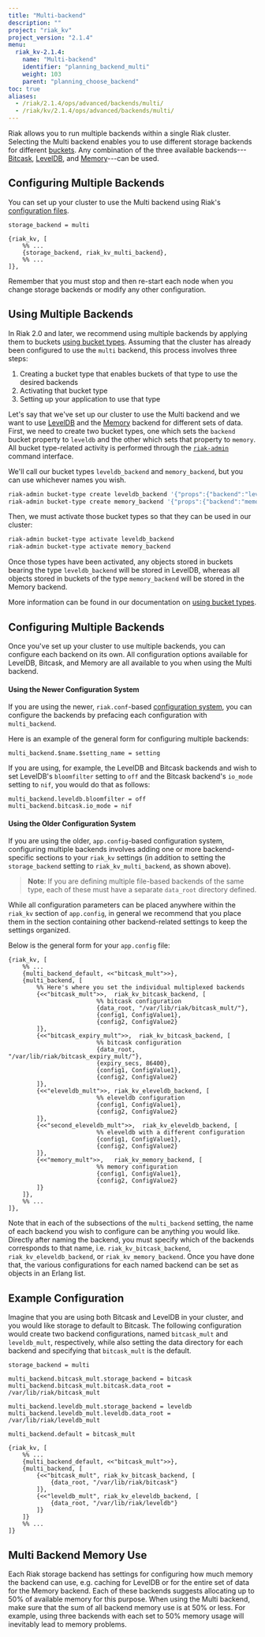 ```yaml
---
title: "Multi-backend"
description: ""
project: "riak_kv"
project_version: "2.1.4"
menu:
  riak_kv-2.1.4:
    name: "Multi-backend"
    identifier: "planning_backend_multi"
    weight: 103
    parent: "planning_choose_backend"
toc: true
aliases:
  - /riak/2.1.4/ops/advanced/backends/multi/
  - /riak/kv/2.1.4/ops/advanced/backends/multi/
---
```


[concept buckets]: {{<baseurl>}}riak/kv/2.1.4/learn/concepts/buckets
[plan backend bitcask]: {{<baseurl>}}riak/kv/2.1.4/setup/planning/backend/bitcask
[plan backend leveldb]: {{<baseurl>}}riak/kv/2.1.4/setup/planning/backend/leveldb
[plan backend memory]: {{<baseurl>}}riak/kv/2.1.4/setup/planning/backend/memory
[config reference]: {{<baseurl>}}riak/kv/2.1.4/configuring/reference
[usage bucket types]: {{<baseurl>}}riak/kv/2.1.4/developing/usage/bucket-types
[use admin riak-admin cli]: {{<baseurl>}}riak/kv/2.1.4/using/admin/riak-admin

Riak allows you to run multiple backends within a single Riak cluster.
Selecting the Multi backend enables you to use different storage
backends for different [buckets][concept buckets]. Any combination of the three
available backends---[Bitcask][plan backend bitcask], [LevelDB][plan backend leveldb], and [Memory][plan backend memory]---can be used.

## Configuring Multiple Backends

You can set up your cluster to use the Multi backend using Riak's
[configuration files][config reference].

```riakconf
storage_backend = multi
```

```appconfig
{riak_kv, [
    %% ...
    {storage_backend, riak_kv_multi_backend},
    %% ...
]},
```

Remember that you must stop and then re-start each node when you change
storage backends or modify any other configuration.

## Using Multiple Backends

In Riak 2.0 and later, we recommend using multiple backends by applying
them to buckets [using bucket types][usage bucket types]. Assuming that the cluster has already been configured to use the `multi` backend, this process
involves three steps:

1. Creating a bucket type that enables buckets of that type to use the
   desired backends
2. Activating that bucket type
3. Setting up your application to use that type

Let's say that we've set up our cluster to use the Multi backend and we
want to use [LevelDB][plan backend leveldb] and the [Memory][plan backend memory] backend for different sets of data. First, we need to create two bucket types, one which sets the `backend` bucket property to `leveldb` and the other which sets that property to `memory`. All bucket type-related activity is performed through the [`riak-admin`][use admin riak-admin cli] command interface.

We'll call our bucket types `leveldb_backend` and `memory_backend`, but
you can use whichever names you wish.

```bash
riak-admin bucket-type create leveldb_backend '{"props":{"backend":"leveldb"}}'
riak-admin bucket-type create memory_backend '{"props":{"backend":"memory"}}'
```

Then, we must activate those bucket types so that they can be used in
our cluster:

```bash
riak-admin bucket-type activate leveldb_backend
riak-admin bucket-type activate memory_backend
```

Once those types have been activated, any objects stored in buckets
bearing the type `leveldb_backend` will be stored in LevelDB, whereas
all objects stored in buckets of the type `memory_backend` will be
stored in the Memory backend.

More information can be found in our documentation on [using bucket types][usage bucket types].

## Configuring Multiple Backends

Once you've set up your cluster to use multiple backends, you can
configure each backend on its own. All configuration options available
for LevelDB, Bitcask, and Memory are all available to you when using the
Multi backend.

#### Using the Newer Configuration System

If you are using the newer, `riak.conf`-based [configuration system][config reference], you can configure the backends by
prefacing each configuration with `multi_backend`.

Here is an example of the general form for configuring multiple
backends:

```riakconf
multi_backend.$name.$setting_name = setting
```

If you are using, for example, the LevelDB and Bitcask backends and wish
to set LevelDB's `bloomfilter` setting to `off` and the Bitcask
backend's `io_mode` setting to `nif`, you would do that as follows:

```riakconf
multi_backend.leveldb.bloomfilter = off
multi_backend.bitcask.io_mode = nif
```

#### Using the Older Configuration System

If you are using the older, `app.config`-based configuration system,
configuring multiple backends involves adding one or more backend-
specific sections to your `riak_kv` settings (in addition to setting
the `storage_backend` setting to `riak_kv_multi_backend`, as shown
above).

> **Note**: If you are defining multiple file-based backends of the same
type, each of these must have a separate `data_root` directory defined.

While all configuration parameters can be placed anywhere within the
`riak_kv` section of `app.config`, in general we recommend that you
place them in the section containing other backend-related settings to
keep the settings organized.

Below is the general form for your `app.config` file:

```appconfig
{riak_kv, [
    %% ...
    {multi_backend_default, <<"bitcask_mult">>},
    {multi_backend, [
        %% Here's where you set the individual multiplexed backends
        {<<"bitcask_mult">>,  riak_kv_bitcask_backend, [
                         %% bitcask configuration
                         {data_root, "/var/lib/riak/bitcask_mult/"},
                         {config1, ConfigValue1},
                         {config2, ConfigValue2}
        ]},
        {<<"bitcask_expiry_mult">>,  riak_kv_bitcask_backend, [
                         %% bitcask configuration
                         {data_root, "/var/lib/riak/bitcask_expiry_mult/"},
                         {expiry_secs, 86400},
                         {config1, ConfigValue1},
                         {config2, ConfigValue2}
        ]},
        {<<"eleveldb_mult">>, riak_kv_eleveldb_backend, [
                         %% eleveldb configuration
                         {config1, ConfigValue1},
                         {config2, ConfigValue2}
        ]},
        {<<"second_eleveldb_mult">>,  riak_kv_eleveldb_backend, [
                         %% eleveldb with a different configuration
                         {config1, ConfigValue1},
                         {config2, ConfigValue2}
        ]},
        {<<"memory_mult">>,   riak_kv_memory_backend, [
                         %% memory configuration
                         {config1, ConfigValue1},
                         {config2, ConfigValue2}
        ]}
    ]},
    %% ...
]},
```

Note that in each of the subsections of the `multi_backend` setting, the
name of each backend you wish to configure can be anything you would
like. Directly after naming the backend, you must specify which of the
backends corresponds to that name, i.e.  `riak_kv_bitcask_backend`,
`riak_kv_eleveldb_backend`, or `riak_kv_memory_backend`. Once you have
done that, the various configurations for each named backend can be set
as objects in an Erlang list.

## Example Configuration

Imagine that you are using both Bitcask and LevelDB in your cluster, and
you would like storage to default to Bitcask. The following
configuration would create two backend configurations, named
`bitcask_mult` and `leveldb_mult`, respectively, while also setting the
data directory for each backend and specifying that `bitcask_mult` is
the default.

```riakconf
storage_backend = multi

multi_backend.bitcask_mult.storage_backend = bitcask
multi_backend.bitcask_mult.bitcask.data_root = /var/lib/riak/bitcask_mult

multi_backend.leveldb_mult.storage_backend = leveldb
multi_backend.leveldb_mult.leveldb.data_root = /var/lib/riak/leveldb_mult

multi_backend.default = bitcask_mult
```

```appconfig
{riak_kv, [
    %% ...
    {multi_backend_default, <<"bitcask_mult">>},
    {multi_backend, [
        {<<"bitcask_mult", riak_kv_bitcask_backend, [
            {data_root, "/var/lib/riak/bitcask"}
        ]},
        {<<"leveldb_mult", riak_kv_eleveldb_backend, [
            {data_root, "/var/lib/riak/leveldb"}
        ]}
    ]}
    %% ...
]}
```

## Multi Backend Memory Use

Each Riak storage backend has settings for configuring how much memory
the backend can use, e.g. caching for LevelDB or for the entire set of
data for the Memory backend. Each of these backends suggests allocating
up to 50% of available memory for this purpose. When using the Multi
backend, make sure that the sum of all backend memory use is at 50%
or less. For example, using three backends with each set to 50% memory
usage will inevitably lead to memory problems.
